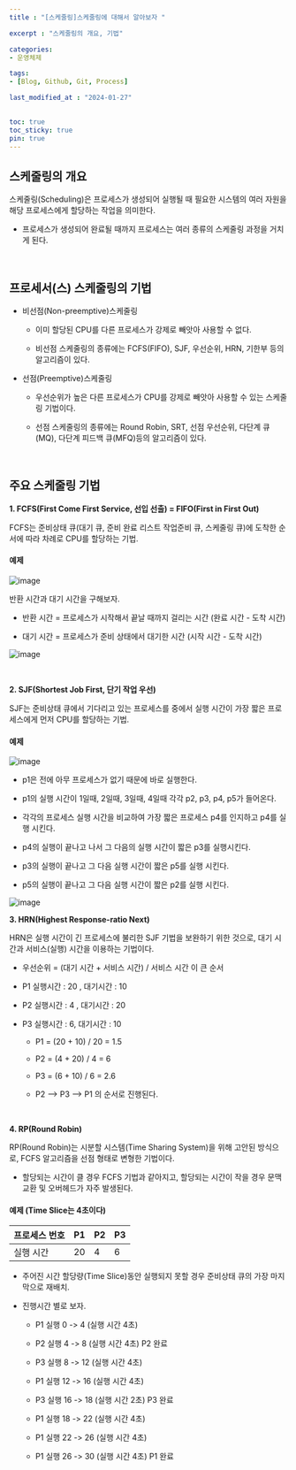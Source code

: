 ```yaml
---
title : "[스케줄링]스케줄링에 대해서 알아보자 "

excerpt : "스케줄링의 개요, 기법"

categories:
- 운영체제

tags: 
- [Blog, Github, Git, Process]

last_modified_at : "2024-01-27"
  

toc: true
toc_sticky: true
pin: true
---
```


## 스케줄링의 개요

스케줄링(Scheduling)은 프로세스가 생성되어 실행될 때 필요한 시스템의 여러 자원을 해당 프로세스에게 할당하는 작업을 의미한다.

- 프로세스가 생성되어 완료될 때까지 프로세스는 여러 종류의 스케줄링 과정을 거치게 된다.

<br/>

## 프로세서(스) 스케줄링의 기법

- 비선점(Non-preemptive)스케줄링
  - 이미 할당된 CPU를 다른 프로세스가 강제로 빼앗아 사용할 수 없다.
  
  - 비선점 스케줄링의 종류에는 FCFS(FIFO), SJF, 우선순위, HRN, 기한부 등의 알고리즘이 있다.
  
- 선점(Preemptive)스케줄링
  - 우선순위가 높은 다른 프로세스가 CPU를 강제로 빼앗아 사용할 수 있는 스케줄링 기법이다.

  - 선점 스케줄링의 종류에는 Round Robin, SRT, 선점 우선순위, 다단계 큐(MQ), 다단계 피드백 큐(MFQ)등의 알고리즘이 있다.

<br/>

## 주요 스케줄링 기법

**1.  FCFS(First Come First Service, 선입 선출) = FIFO(First in First Out)**

FCFS는 준비상태 큐(대기 큐, 준비 완료 리스트 작업준비 큐, 스케줄링 큐)에 도착한 순서에 따라 차례로 CPU를 할당하는 기법.

#### 예제

![image](https://github.com/taeyoung0/taeyoung0.github.io/assets/115425415/5d16499b-182f-4564-bc47-64da0d44122e)

반환 시간과 대기 시간을 구해보자.

- 반환 시간 = 프로세스가 시작해서 끝날 때까지 걸리는 시간 (완료 시간 - 도착 시간)


- 대기 시간 = 프로세스가 준비 상태에서 대기한 시간 (시작 시간 - 도착 시간)


![image](https://github.com/taeyoung0/taeyoung0.github.io/assets/115425415/4b5303a3-15a4-48a0-92e0-5181e20368f7)

<br/>

**2. SJF(Shortest Job First, 단기 작업 우선)**

SJF는 준비상태 큐에서 기다리고 있는 프로세스를 중에서 실행 시간이 가장 짧은 프로세스에게 먼저 CPU를 할당하는 기법.


#### 예제

![image](https://github.com/taeyoung0/taeyoung0.github.io/assets/115425415/a3476e21-81d8-4c88-811d-5c9439a9d73d)

- p1은 전에 아무 프로세스가 없기 때문에 바로 실행한다.

- p1의 실행 시간이 1일때, 2일때, 3일때, 4일때 각각 p2, p3, p4, p5가 들어온다.

- 각각의 프로세스 실행 시간을 비교하여 가장 짧은 프로세스 p4를 인지하고 p4를 실행 시킨다.

- p4의 실행이 끝나고 나서 그 다음의 실행 시간이 짧은 p3를 실행시킨다.

- p3의 실행이 끝나고 그 다음 실행 시간이 짧은 p5를 실행 시킨다.

- p5의 실행이 끝나고 그 다음 실행 시간이 짧은 p2를 실행 시킨다.


![image](https://github.com/taeyoung0/taeyoung0.github.io/assets/115425415/0ba4896a-6aef-4a70-be0a-acf29401491c)

**3. HRN(Highest Response-ratio Next)**

HRN은 실행 시간이 긴 프로세스에 불리한 SJF 기법을 보완하기 위한 것으로, 대기 시간과 서비스(실행) 시간을 이용하는 기법이다.

- 우선순위 = (대기 시간 + 서비스 시간) / 서비스 시간 이 큰 순서

- P1 실행시간 : 20 , 대기시간 : 10 

- P2 실행시간 : 4 , 대기시간 : 20

- P3 실행시간 : 6, 대기시간 : 10  

  - P1 = (20 + 10) / 20 = 1.5 
  
  - P2 = (4 + 20) / 4 = 6
  
  - P3 = (6 + 10) / 6 = 2.6 
  
  - P2 --> P3 --> P1 의 순서로 진행된다.

<br/>

**4. RP(Round Robin)**

RP(Round Robin)는 시분할 시스템(Time Sharing System)을 위해 고안된 방식으로, FCFS 알고리즘을 선점 형태로 변형한 기법이다.

- 할당되는 시간이 클 경우 FCFS 기법과 같아지고, 할당되는 시간이 작을 경우 문맥 교환 및 오버헤드가 자주 발생된다.


#### 예제 (Time Slice는 4초이다)

| 프로세스 번호 |    P1  |    P2    |    P3   |
| ------------ | ------- | ------- | --------|
|   실행 시간   |     20   |    4    |    6    |

- 주어진 시간 할당량(Time Slice)동안 실행되지 못할 경우 준비상태 큐의 가장 마지막으로 재배치.

- 진행시간 별로 보자.
  
  - P1 실행 0 -> 4 (실행 시간 4초)
  
  - P2 실행 4 -> 8 (실행 시간 4초) P2 완료
  
  - P3 실행 8 -> 12 (실행 시간 4초)
  
  - P1 실행 12 -> 16 (실행 시간 4초)
  
  - P3 실행 16 -> 18 (실행 시간 2초) P3 완료
  
  - P1 실행 18 -> 22 (실행 시간 4초)
  
  - P1 실행 22 -> 26 (실행 시간 4초)
  
  - P1 실행 26 -> 30 (실행 시간 4초) P1 완료



